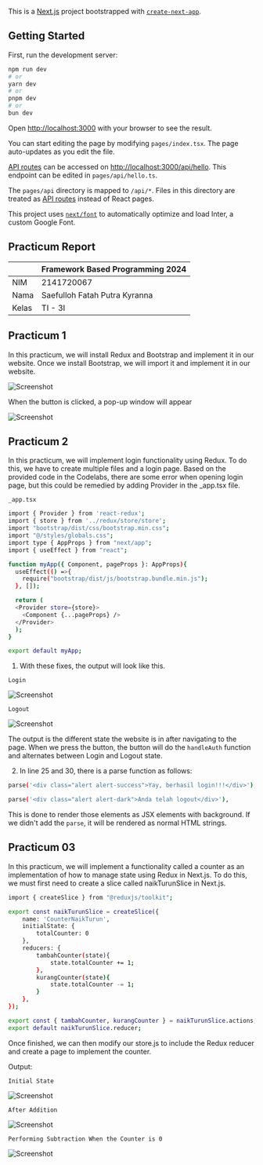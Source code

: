 This is a [Next.js](https://nextjs.org/) project bootstrapped with [`create-next-app`](https://github.com/vercel/next.js/tree/canary/packages/create-next-app).

## Getting Started

First, run the development server:

```bash
npm run dev
# or
yarn dev
# or
pnpm dev
# or
bun dev
```

Open [http://localhost:3000](http://localhost:3000) with your browser to see the result.

You can start editing the page by modifying `pages/index.tsx`. The page auto-updates as you edit the file.

[API routes](https://nextjs.org/docs/api-routes/introduction) can be accessed on [http://localhost:3000/api/hello](http://localhost:3000/api/hello). This endpoint can be edited in `pages/api/hello.ts`.

The `pages/api` directory is mapped to `/api/*`. Files in this directory are treated as [API routes](https://nextjs.org/docs/api-routes/introduction) instead of React pages.

This project uses [`next/font`](https://nextjs.org/docs/basic-features/font-optimization) to automatically optimize and load Inter, a custom Google Font.

## Practicum Report

|  | Framework Based Programming 2024 |
|--|--|
| NIM |  2141720067|
| Nama |  Saefulloh Fatah Putra Kyranna |
| Kelas | TI - 3I |

## Practicum 1

In this practicum, we will install Redux and Bootstrap and implement it in our website. Once we install Bootstrap, we will import it and implement it in our website. 

![Screenshot](assets/01.png)

When the button is clicked, a pop-up window will appear

![Screenshot](assets/02.png)

## Practicum 2

In this practicum, we will implement login functionality using Redux. To do this, we have to create multiple files and a login page. Based on the provided code in the Codelabs, there are some error when opening login page, but this could be remedied by adding Provider in the _app.tsx file. 

`_app.tsx`

```bash
import { Provider } from 'react-redux';
import { store } from '../redux/store/store';
import "bootstrap/dist/css/bootstrap.min.css";
import "@/styles/globals.css";
import type { AppProps } from "next/app";
import { useEffect } from "react";

function myApp({ Component, pageProps }: AppProps){
  useEffect(() =>{
    require("bootstrap/dist/js/bootstrap.bundle.min.js");
  }, []);

  return (
  <Provider store={store}>
    <Component {...pageProps} />
  </Provider>
  );
}

export default myApp;
```

1. With these fixes, the output will look like this. 

`Login`

![Screenshot](assets/03.png)

`Logout`

![Screenshot](assets/04.png)

The output is the different state the website is in after navigating to the page. When we press the button, the button will do the `handleAuth` function and alternates between Login and Logout state. 

2. In line 25 and 30, there is a parse function as follows: 

```bash
parse('<div class="alert alert-success">Yay, berhasil login!!!</div>'),
```

```bash
parse('<div class="alert alert-dark">Anda telah logout</div>'),
```

This is done to render those elements as JSX elements with background. If we didn't add the `parse`, it will be rendered as normal HTML strings. 

## Practicum 03

In this practicum, we will implement a functionality called a counter as an implementation of how to manage state using Redux in Next.js. To do this, we must first need to create a slice called naikTurunSlice in Next.js. 

```bash
import { createSlice } from "@reduxjs/toolkit";

export const naikTurunSlice = createSlice({
    name: 'CounterNaikTurun', 
    initialState: {
        totalCounter: 0
    }, 
    reducers: {
        tambahCounter(state){
            state.totalCounter += 1;
        },
        kurangCounter(state){
            state.totalCounter -= 1;
        }
    },
});

export const { tambahCounter, kurangCounter } = naikTurunSlice.actions;
export default naikTurunSlice.reducer;
```

Once finished, we can then modify our store.js to include the Redux reducer and create a page to implement the counter. 

Output: 

`Initial State`

![Screenshot](assets/05.png)

`After Addition`

![Screenshot](assets/06.png)

`Performing Subtraction When the Counter is 0 `

![Screenshot](assets/07.png)